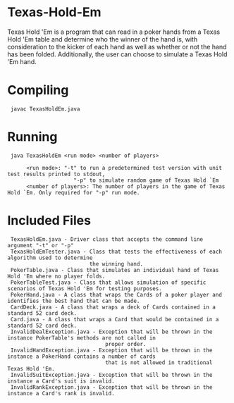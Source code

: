 # Texas-Hold-Em

Texas Hold 'Em is a program that can read in a poker hands from a Texas Hold 'Em table and
determine who the winner of the hand is, with consideration to the kicker of each hand as 
well as whether or not the hand has been folded. Additionally, the user can choose to simulate
a Texas Hold 'Em hand.

# Compiling

     javac TexasHoldEm.java
     
# Running

     java TexasHoldEm <run mode> <number of players>
     
          <run mode>: "-t" to run a predetermined test version with unit test results printed to stdout, 
                         "-p" to simulate random game of Texas Hold `Em
          <number of players>: The number of players in the game of Texas Hold `Em. Only required for "-p" run mode. 
          

# Included Files 

     TexasHoldEm.java - Driver class that accepts the command line argument "-t" or "-p"
     TexasHoldEmTester.java - Class that tests the effectiveness of each algorithm used to determine
                              the winning hand.
     PokerTable.java - Class that simulates an individual hand of Texas Hold 'Em where no player folds.
     PokerTableTest.java - Class that allows simulation of specific scenarios of Texas Hold 'Em for testing purposes.
     PokerHand.java - A class that wraps the Cards of a poker player and identifies the best hand that can be made.
     CardDeck.java - A class that wraps a deck of Cards contained in a standard 52 card deck.
     Card.java - A class that wraps a Card that would be contained in a standard 52 card deck.
     InvalidDealException.java - Exception that will be thrown in the instance PokerTable's methods are not called in 
                                   proper order.
     InvalidHandException.java - Exception that will be thrown in the instance a PokerHand contains a number of cards
                                   that is not allowed in traditional Texas Hold 'Em.
     InvalidSuitException.java - Exception that will be thrown in the instance a Card's suit is invalid.
     InvalidRankException.java - Exception that will be thrown in the instance a Card's rank is invalid.
